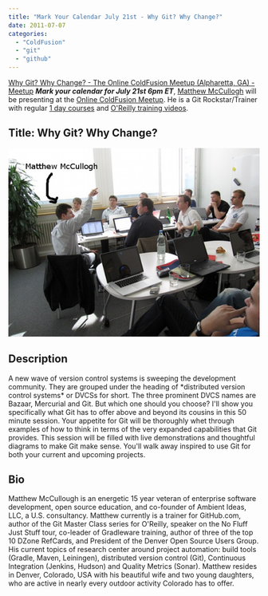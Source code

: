 ```yaml
---
title: "Mark Your Calendar July 21st - Why Git? Why Change?"
date: 2011-07-07
categories: 
  - "ColdFusion"
  - "git"
  - "github"
---
```


[Why Git? Why Change? - The Online ColdFusion Meetup (Alpharetta, GA) - Meetup](http://www.meetup.com/coldfusionmeetup/events/24888341/) _**Mark your calendar for July 21st 6pm ET**_, [Matthew McCullogh](https://github.com/matthewmccullough) will be presenting at the [Online ColdFusion Meetup](http://www.meetup.com/coldfusionmeetup/). He is a Git Rockstar/Trainer with regular [1 day courses](https://github.com/training/online) and [O'Reilly training videos](http://oreilly.com/catalog/0636920017462/).

## Title: Why Git? Why Change?

![](images/IMG_0031.jpg)

## Description

A new wave of version control systems is sweeping the development community. They are grouped under the heading of \*distributed version control systems\* or DVCSs for short. The three prominent DVCS names are Bazaar, Mercurial and Git. But which one should you choose? I'll show you specifically what Git has to offer above and beyond its cousins in this 50 minute session. Your appetite for Git will be thoroughly whet through examples of how to think in terms of the very expanded capabilities that Git provides. This session will be filled with live demonstrations and thoughtful diagrams to make Git make sense. You'll walk away inspired to use Git for both your current and upcoming projects.

## Bio

Matthew McCullough is an energetic 15 year veteran of enterprise software development, open source education, and co-founder of Ambient Ideas, LLC, a U.S. consultancy. Matthew currently is a trainer for GitHub.com, author of the Git Master Class series for O'Reilly, speaker on the No Fluff Just Stuff tour, co-leader of Gradleware training, author of three of the top 10 DZone RefCards, and President of the Denver Open Source Users Group. His current topics of research center around project automation: build tools (Gradle, Maven, Leiningen), distributed version control (Git), Continuous Integration (Jenkins, Hudson) and Quality Metrics (Sonar). Matthew resides in Denver, Colorado, USA with his beautiful wife and two young daughters, who are active in nearly every outdoor activity Colorado has to offer.
